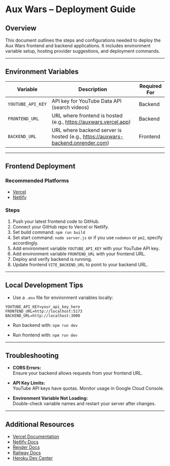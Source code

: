 # Aux Wars – Deployment Guide

## Overview
This document outlines the steps and configurations needed to deploy the Aux Wars frontend and backend applications. It includes environment variable setup, hosting provider suggestions, and deployment commands.

---

## Environment Variables

| Variable        | Description                                  | Required For      |
|-----------------|----------------------------------------------|-------------------|
| `YOUTUBE_API_KEY` | API key for YouTube Data API (search videos) | Backend           |
| `FRONTEND_URL`  | URL where frontend is hosted (e.g., https://auxwars.vercel.app) | Backend           |
| `BACKEND_URL`   | URL where backend server is hosted (e.g., https://auxwars-backend.onrender.com) | Frontend          |

---

## Frontend Deployment

### Recommended Platforms
- [Vercel](https://vercel.com/)
- [Netlify](https://www.netlify.com/)

### Steps
1. Push your latest frontend code to GitHub.
2. Connect your GitHub repo to Vercel or Netlify.
3. Set build command:  `npm run build`
4. Set start command:  `node server.js` or if you use `nodemon` or `pm2`, specify accordingly.
5. Add environment variable `YOUTUBE_API_KEY` with your YouTube API key.
6. Add environment variable `FRONTEND_URL` with your frontend URL.
7. Deploy and verify backend is running.
8. Update frontend `VITE_BACKEND_URL` to point to your backend URL.

---

## Local Development Tips

- Use a `.env` file for environment variables locally:
```
YOUTUBE_API_KEY=your_api_key_here
FRONTEND_URL=http://localhost:5173
BACKEND_URL=http://localhost:3000
```

- Run backend with: `npm run dev`

- Run frontend with: `npm run dev`

---

## Troubleshooting

- **CORS Errors:**  
Ensure your backend allows requests from your frontend URL.

- **API Key Limits:**  
YouTube API keys have quotas. Monitor usage in Google Cloud Console.

- **Environment Variable Not Loading:**  
Double-check variable names and restart your server after changes.

---

## Additional Resources

- [Vercel Documentation](https://vercel.com/docs)
- [Netlify Docs](https://docs.netlify.com/)
- [Render Docs](https://render.com/docs)
- [Railway Docs](https://docs.railway.app/)
- [Heroku Dev Center](https://devcenter.heroku.com/)


